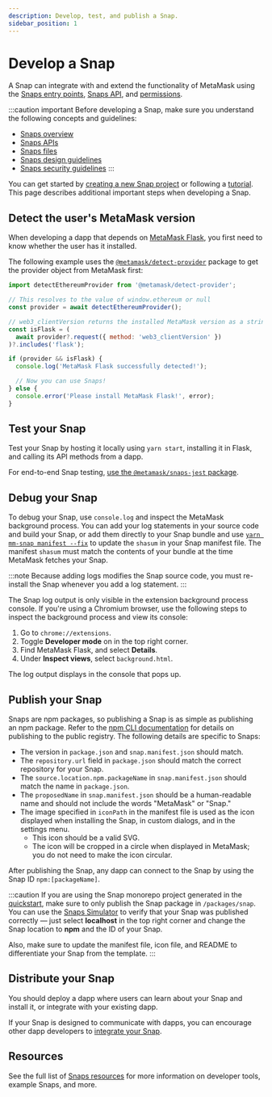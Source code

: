 ```yaml
---
description: Develop, test, and publish a Snap.
sidebar_position: 1
---
```


# Develop a Snap

A Snap can integrate with and extend the functionality of MetaMask using the
[Snaps entry points](../reference/entry-points.md), [Snaps API](../reference/snaps-api.md), and
[permissions](request-permissions.md).

:::caution important
Before developing a Snap, make sure you understand the following concepts and guidelines:

- [Snaps overview](../concepts/overview.md)
- [Snaps APIs](../concepts/apis.md)
- [Snaps files](../concepts/files.md)
- [Snaps design guidelines](../concepts/design-guidelines.md)
- [Snaps security guidelines](../concepts/security-guidelines.md)
:::

You can get started by [creating a new Snap project](../get-started/quickstart.mdx) or following a
[tutorial](/snaps/tutorials).
This page describes additional important steps when developing a Snap.

## Detect the user's MetaMask version

When developing a dapp that depends on [MetaMask Flask](../get-started/install-flask.md#install-metamask-flask),
you first need to know whether the user has it installed.

The following example uses the
[`@metamask/detect-provider`](https://npmjs.com/package/@metamask/detect-provider) package to get
the provider object from MetaMask first:

```js
import detectEthereumProvider from '@metamask/detect-provider';

// This resolves to the value of window.ethereum or null
const provider = await detectEthereumProvider();

// web3_clientVersion returns the installed MetaMask version as a string
const isFlask = (
  await provider?.request({ method: 'web3_clientVersion' })
)?.includes('flask');

if (provider && isFlask) {
  console.log('MetaMask Flask successfully detected!');

  // Now you can use Snaps!
} else {
  console.error('Please install MetaMask Flask!', error);
}
```

## Test your Snap

Test your Snap by hosting it locally using `yarn start`, installing it in Flask, and calling its
API methods from a dapp.

For end-to-end Snap testing, [use the `@metamask/snaps-jest` package](test-a-snap.md).

## Debug your Snap

To debug your Snap, use `console.log` and inspect the MetaMask background process.
You can add your log statements in your source code and build your Snap, or add them directly
to your Snap bundle and use [`yarn mm-snap manifest --fix`](../reference/cli/subcommands.md#m-manifest)
to update the `shasum` in your Snap manifest file.
The manifest `shasum` must match the contents of your bundle at the time MetaMask fetches your Snap.

:::note
Because adding logs modifies the Snap source code, you must re-install the Snap whenever you add a
log statement.
:::

The Snap log output is only visible in the extension background process console.
If you're using a Chromium browser, use the following steps to inspect the background process and
view its console:

1. Go to `chrome://extensions`.
2. Toggle **Developer mode** on in the top right corner.
3. Find MetaMask Flask, and select **Details**.
4. Under **Inspect views**, select `background.html`.

The log output displays in the console that pops up.

## Publish your Snap

Snaps are npm packages, so publishing a Snap is as simple as publishing an npm package.
Refer to the [npm CLI documentation](https://docs.npmjs.com/cli/v8/commands/npm-publish) for details
on publishing to the public registry.
The following details are specific to Snaps:

- The version in `package.json` and `snap.manifest.json` should match.
- The `repository.url` field in `package.json` should match the correct repository for your Snap.
- The `source.location.npm.packageName` in `snap.manifest.json` should match the name in `package.json`.
- The `proposedName` in `snap.manifest.json` should be a human-readable name and should not include
  the words "MetaMask" or "Snap." 
- The image specified in `iconPath` in the manifest file is used as the icon displayed when
  installing the Snap, in custom dialogs, and in the settings menu.
  - This icon should be a valid SVG.
  - The icon will be cropped in a circle when displayed in MetaMask; you do not need to make the icon circular.

After publishing the Snap, any dapp can connect to the Snap by using the Snap ID `npm:[packageName]`.

:::caution
If you are using the Snap monorepo project generated in the [quickstart](../get-started/quickstart.mdx),
make sure to only publish the Snap package in `/packages/snap`. 
You can use the [Snaps Simulator](https://metamask.github.io/snaps/snaps-simulator/staging/#/manifest) to verify 
that your Snap was published correctly &mdash; just select **localhost** in the top right corner and change the 
Snap location to **npm** and the ID of your Snap. 

Also, make sure to update the manifest file, icon file, and README to differentiate your Snap from the template.
:::

## Distribute your Snap

You should deploy a dapp where users can learn about your Snap and install it, or integrate with your existing dapp.

If your Snap is designed to communicate with dapps, you can encourage other dapp developers to [integrate your Snap](use-3rd-party-snaps.md).

## Resources

See the full list of [Snaps resources](../reference/resources.md) for more information on developer
tools, example Snaps, and more.
